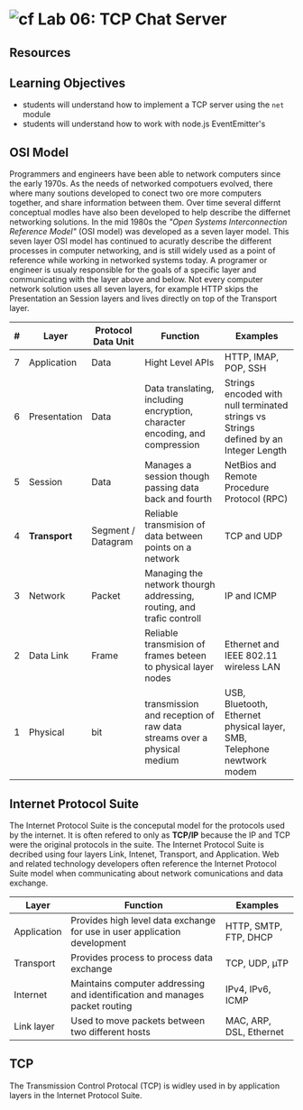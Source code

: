![cf](https://i.imgur.com/7v5ASc8.png) Lab 06: TCP Chat Server
======

## Resources

## Learning Objectives  
* students will understand how to implement a TCP server using the `net` module
* students will understand how to work with node.js EventEmitter's

## OSI Model  
Programmers and engineers have been able to network computers since the early 1970s. As the needs of networked compotuers evolved, there where many soutions developed to conect two ore more computers together, and share information between them. Over time several differnt conceptual modles have also been developed to help describe the differnet networking solutions. In the mid 1980s the _"Open Systems Interconnection Reference Model"_ (OSI model) was developed as a seven layer model. This seven layer OSI model has continued to acuratly describe the different processes in computer networking, and is still widely used as a point of reference while working in networked systems today. A programer or engineer is usualy responsible for the goals of a specific layer and communicating with the layer above and below. Not every computer network solution uses all seven layers, for example HTTP skips the Presentation an Session layers and lives directly on top of the Transport layer.


| # | Layer | Protocol Data Unit | Function | Examples |   
| --- | ---- | ----- | ----- | ----- |
| 7 | Application | Data | Hight Level APIs | HTTP, IMAP, POP, SSH |  
| 6 | Presentation | Data | Data translating, including encryption, character encoding, and compression | Strings encoded with null terminated strings vs Strings defined by an Integer Length |  
| 5 | Session | Data | Manages a session though passing data back and fourth | NetBios and Remote Procedure Protocol (RPC) |
| 4 | **Transport** | Segment / Datagram | Reliable transmision of data between points on a network | TCP and UDP | 
| 3 | Network | Packet | Managing the network thourgh addressing, routing, and trafic controll | IP and ICMP 
| 2 | Data Link | Frame | Reliable transmision of frames beteen to physical layer nodes | Ethernet and IEEE 802.11 wireless LAN | 
| 1 | Physical | bit | transmission and reception of raw data streams over a physical medium | USB, Bluetooth, Ethernet physical layer, SMB, Telephone newtwork modem |

## Internet Protocol Suite
The Internet Protocol Suite is the conceputal model for the protocols used by the internet. It is often refered to only as **TCP/IP** because the IP and TCP were the original protocols in the suite. The Internet Protocol Suite is decribed using four layers Link, Intenet, Transport, and Application. Web and related technology developers often reference the Internet Protocol Suite model when communicating about network comunications and data exchange.

| Layer | Function | Examples | 
| ---- | ---- | ---- |
| Application | Provides high level data exchange for use in user application development |  HTTP, SMTP, FTP, DHCP |
| Transport | Provides process to process data exchange | TCP, UDP, µTP| 
| Internet | Maintains computer addressing and identification and manages packet routing | IPv4, IPv6, ICMP | 
| Link layer | Used to move packets between two different hosts | MAC, ARP, DSL, Ethernet | 

## TCP 
The Transmission Control Protocal (TCP) is widley used in by application layers in the Internet Protocol Suite.

